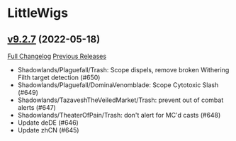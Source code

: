 # LittleWigs

## [v9.2.7](https://github.com/BigWigsMods/LittleWigs/tree/v9.2.7) (2022-05-18)
[Full Changelog](https://github.com/BigWigsMods/LittleWigs/compare/v9.2.6...v9.2.7) [Previous Releases](https://github.com/BigWigsMods/LittleWigs/releases)

- Shadowlands/Plaguefall/Trash: Scope dispels, remove broken Withering Filth target detection (#650)  
- Shadowlands/Plaguefall/DominaVenomblade: Scope Cytotoxic Slash (#649)  
- Shadowlands/TazaveshTheVeiledMarket/Trash: prevent out of combat alerts (#647)  
- Shadowlands/TheaterOfPain/Trash: don't alert for MC'd casts (#648)  
- Update deDE (#646)  
- Update zhCN (#645)  
